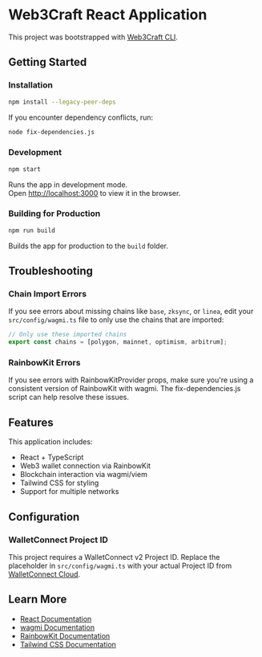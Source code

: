 # Web3Craft React Application

This project was bootstrapped with [Web3Craft CLI](https://github.com/Madhav1716/web3craft).

## Getting Started

### Installation

```bash
npm install --legacy-peer-deps
```

If you encounter dependency conflicts, run:

```bash
node fix-dependencies.js
```

### Development

```bash
npm start
```

Runs the app in development mode.\
Open [http://localhost:3000](http://localhost:3000) to view it in the browser.

### Building for Production

```bash
npm run build
```

Builds the app for production to the `build` folder.

## Troubleshooting

### Chain Import Errors

If you see errors about missing chains like `base`, `zksync`, or `linea`, edit your `src/config/wagmi.ts` file to only use the chains that are imported:

```typescript
// Only use these imported chains
export const chains = [polygon, mainnet, optimism, arbitrum];
```

### RainbowKit Errors

If you see errors with RainbowKitProvider props, make sure you're using a consistent version of RainbowKit with wagmi. The fix-dependencies.js script can help resolve these issues.

## Features

This application includes:

- React + TypeScript
- Web3 wallet connection via RainbowKit
- Blockchain interaction via wagmi/viem
- Tailwind CSS for styling
- Support for multiple networks

## Configuration

### WalletConnect Project ID

This project requires a WalletConnect v2 Project ID. Replace the placeholder in `src/config/wagmi.ts` with your actual Project ID from [WalletConnect Cloud](https://cloud.walletconnect.com/).

## Learn More

- [React Documentation](https://reactjs.org/)
- [wagmi Documentation](https://wagmi.sh/)
- [RainbowKit Documentation](https://www.rainbowkit.com/docs/introduction)
- [Tailwind CSS Documentation](https://tailwindcss.com/docs)
